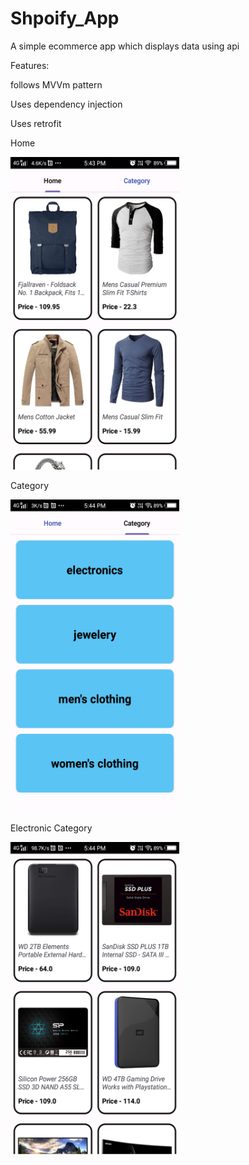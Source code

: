 # Shpoify_App
A simple ecommerce app which displays data using api

<p>Features:</p>
 <p>follows MVVm pattern</p>
<p>Uses dependency injection</p>
<p>Uses retrofit</p>
</n>
</n>
</n>
<p>Home</p>
<img src="https://github.com/shalenMathew/Shpoify_App/blob/master/pics/1%20(2).png" alt="Splash_Screen" width="270" height="500">
<p>Category</p>
<img src="https://github.com/shalenMathew/Shpoify_App/blob/master/pics/2%20(2).png" alt="main" width="270" height="500">
<p>Electronic Category</p>
<img src="https://github.com/shalenMathew/Shpoify_App/blob/master/pics/3%20(2).png" alt="starr" width="270" height="500">

